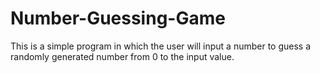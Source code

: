 # Number-Guessing-Game
This is a simple program in which the user will input a number to guess a randomly generated number from 0 to the input value.
